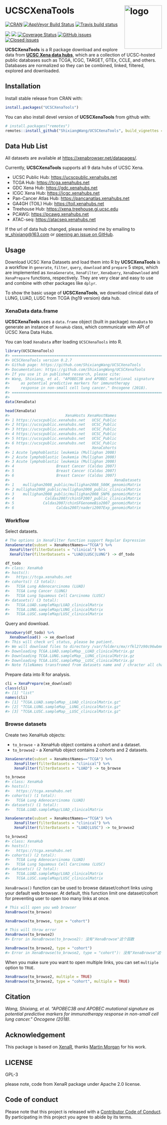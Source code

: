 
<!-- README.md is generated from README.Rmd. Please edit that file -->

# UCSCXenaTools <img src='man/figures/logo.png' align="right" height="140" width="120" alt="logo"/>

<!-- badges: start -->

[![CRAN](http://www.r-pkg.org/badges/version-last-release/UCSCXenaTools)](https://cran.r-project.org/package=UCSCXenaTools)
[![AppVeyor Build
Status](https://ci.appveyor.com/api/projects/status/github/ShixiangWang/UCSCXenaTools?branch=master&svg=true)](https://ci.appveyor.com/project/ShixiangWang/UCSCXenaTools)
[![Travis build
status](https://travis-ci.org/ShixiangWang/UCSCXenaTools.svg?branch=master)](https://travis-ci.org/ShixiangWang/UCSCXenaTools)

![](http://cranlogs.r-pkg.org/badges/UCSCXenaTools)
![](http://cranlogs.r-pkg.org/badges/grand-total/UCSCXenaTools)
[![Coverage
Status](https://img.shields.io/codecov/c/github/ShixiangWang/UCSCXenaTools/master.svg)](https://codecov.io/github/ShixiangWang/UCSCXenaTools?branch=master)
[![GitHub
issues](https://img.shields.io/github/issues/ShixiangWang/UCSCXenaTools.svg)](https://github.com/ShixiangWang/UCSCXenaTools/issues?utf8=%E2%9C%93&q=is%3Aissue+is%3Aopen+)
[![Closed
issues](https://img.shields.io/github/issues-closed/ShixiangWang/UCSCXenaTools.svg)](https://github.com/ShixiangWang/UCSCXenaTools/issues?q=is%3Aissue+is%3Aclosed)
<!-- badges: end -->

**UCSCXenaTools** is a R package download and explore data from [**UCSC
Xena data hubs**](https://xenabrowser.net/datapages/), which are a
collection of UCSC-hosted public databases such as TCGA, ICGC, TARGET,
GTEx, CCLE, and others. Databases are normalized so they can be
combined, linked, filtered, explored and downloaded.

## Installation

Install stable release from CRAN with:

``` r
install.packages("UCSCXenaTools")
```

You can also install devel version of **UCSCXenaTools** from github
with:

``` r
# install.packages("remotes")
remotes::install_github("ShixiangWang/UCSCXenaTools", build_vignettes = TRUE)
```

## Data Hub List

All datasets are available at <https://xenabrowser.net/datapages/>.

Currently, **UCSCXenaTools** supports all 9 data hubs of UCSC Xena.

  - UCSC Public Hub: <https://ucscpublic.xenahubs.net>
  - TCGA Hub: <https://tcga.xenahubs.net>
  - GDC Xena Hub: <https://gdc.xenahubs.net>
  - ICGC Xena Hub: <https://icgc.xenahubs.net>
  - Pan-Cancer Atlas Hub: <https://pancanatlas.xenahubs.net>
  - GA4GH (TOIL) Hub: <https://toil.xenahubs.net>
  - Treehouse Hub: <https://xena.treehouse.gi.ucsc.edu>
  - PCAWG: <https://pcawg.xenahubs.net>
  - ATAC-seq: <https://atacseq.xenahubs.net>

If the url of data hub changed, please remind me by emailing to
<w_shixiang@163.com> or [opening an issue on
GitHub](https://github.com/ShixiangWang/UCSCXenaTools/issues).

## Usage

Download UCSC Xena Datasets and load them into R by **UCSCXenaTools** is
a workflow in `generate`, `filter`, `query`, `download` and `prepare` 5
steps, which are implemented as `XenaGenerate`, `XenaFilter`,
`XenaQuery`, `XenaDownload` and `XenaPrepare` functions, respectively.
They are very clear and easy to use and combine with other packages like
`dplyr`.

To show the basic usage of **UCSCXenaTools**, we download clinical data
of LUNG, LUAD, LUSC from TCGA (hg19 version) data hub.

### XenaData data.frame

**UCSCXenaTools** uses a `data.frame` object (built in package)
`XenaData` to generate an instance of `XenaHub` class, which communicate
with API of UCSC Xena Data Hubs.

You can load `XenaData` after loading `UCSCXenaTools` into R.

``` r
library(UCSCXenaTools)
#> =========================================================================
#> UCSCXenaTools version 0.2.7
#> Github page: https://github.com/ShixiangWang/UCSCXenaTools
#> Documentation: https://github.com/ShixiangWang/UCSCXenaTools
#> If you use it in published research, please cite:
#> Wang, Shixiang, et al. "APOBEC3B and APOBEC mutational signature
#>     as potential predictive markers for immunotherapy
#>     response in non-small cell lung cancer." Oncogene (2018).
#> =========================================================================
#> 
data(XenaData)

head(XenaData)
#>                         XenaHosts XenaHostNames
#> 1 https://ucscpublic.xenahubs.net   UCSC_Public
#> 2 https://ucscpublic.xenahubs.net   UCSC_Public
#> 3 https://ucscpublic.xenahubs.net   UCSC_Public
#> 4 https://ucscpublic.xenahubs.net   UCSC_Public
#> 5 https://ucscpublic.xenahubs.net   UCSC_Public
#> 6 https://ucscpublic.xenahubs.net   UCSC_Public
#>                                     XenaCohorts
#> 1 Acute lymphoblastic leukemia (Mullighan 2008)
#> 2 Acute lymphoblastic leukemia (Mullighan 2008)
#> 3 Acute lymphoblastic leukemia (Mullighan 2008)
#> 4                   Breast Cancer (Caldas 2007)
#> 5                   Breast Cancer (Caldas 2007)
#> 6                   Breast Cancer (Caldas 2007)
#>                                               XenaDatasets
#> 1    mullighan2008_public/mullighan2008_500K_genomicMatrix
#> 2 mullighan2008_public/mullighan2008_public_clinicalMatrix
#> 3    mullighan2008_public/mullighan2008_SNP6_genomicMatrix
#> 4              Caldas2007/chinSF2007_public_clinicalMatrix
#> 5             Caldas2007/chinSFGenomeBio2007_genomicMatrix
#> 6                   Caldas2007/naderi2007Exp_genomicMatrix
```

### Workflow

Select datasets.

``` r
# The options in XenaFilter function support Regular Expression
XenaGenerate(subset = XenaHostNames=="TCGA") %>% 
  XenaFilter(filterDatasets = "clinical") %>% 
  XenaFilter(filterDatasets = "LUAD|LUSC|LUNG") -> df_todo

df_todo
#> class: XenaHub 
#> hosts():
#>   https://tcga.xenahubs.net
#> cohorts() (3 total):
#>   TCGA Lung Adenocarcinoma (LUAD)
#>   TCGA Lung Cancer (LUNG)
#>   TCGA Lung Squamous Cell Carcinoma (LUSC)
#> datasets() (3 total):
#>   TCGA.LUAD.sampleMap/LUAD_clinicalMatrix
#>   TCGA.LUNG.sampleMap/LUNG_clinicalMatrix
#>   TCGA.LUSC.sampleMap/LUSC_clinicalMatrix
```

Query and download.

``` r
XenaQuery(df_todo) %>%
  XenaDownload() -> xe_download
#> This will check url status, please be patient.
#> We will download files to directory /var/folders/mx/rfkl27z90c96wbmn3_kjk8c80000gn/T//RtmpbUjCYB.
#> Downloading TCGA.LUAD.sampleMap__LUAD_clinicalMatrix.gz
#> Downloading TCGA.LUNG.sampleMap__LUNG_clinicalMatrix.gz
#> Downloading TCGA.LUSC.sampleMap__LUSC_clinicalMatrix.gz
#> Note fileNames transfromed from datasets name and / chracter all changed to __ character.
```

Prepare data into R for analysis.

``` r
cli = XenaPrepare(xe_download)
class(cli)
#> [1] "list"
names(cli)
#> [1] "TCGA.LUAD.sampleMap__LUAD_clinicalMatrix.gz"
#> [2] "TCGA.LUNG.sampleMap__LUNG_clinicalMatrix.gz"
#> [3] "TCGA.LUSC.sampleMap__LUSC_clinicalMatrix.gz"
```

### Browse datasets

Create two XenaHub objects:

  - `to_browse` - a XenaHub object contains a cohort and a dataset.
  - `to_browse2` - a XenaHub object contains 2 cohorts and 2 datasets.

<!-- end list -->

``` r
XenaGenerate(subset = XenaHostNames=="TCGA") %>%
    XenaFilter(filterDatasets = "clinical") %>%
    XenaFilter(filterDatasets = "LUAD") -> to_browse

to_browse
#> class: XenaHub 
#> hosts():
#>   https://tcga.xenahubs.net
#> cohorts() (1 total):
#>   TCGA Lung Adenocarcinoma (LUAD)
#> datasets() (1 total):
#>   TCGA.LUAD.sampleMap/LUAD_clinicalMatrix

XenaGenerate(subset = XenaHostNames=="TCGA") %>%
    XenaFilter(filterDatasets = "clinical") %>%
    XenaFilter(filterDatasets = "LUAD|LUSC") -> to_browse2

to_browse2
#> class: XenaHub 
#> hosts():
#>   https://tcga.xenahubs.net
#> cohorts() (2 total):
#>   TCGA Lung Adenocarcinoma (LUAD)
#>   TCGA Lung Squamous Cell Carcinoma (LUSC)
#> datasets() (2 total):
#>   TCGA.LUAD.sampleMap/LUAD_clinicalMatrix
#>   TCGA.LUSC.sampleMap/LUSC_clinicalMatrix
```

`XenaBrowse()` function can be used to browse dataset/cohort links using
your default web browser. At default, this function limit one
dataset/cohort for preventing user to open too many links at once.

``` r
# This will open you web browser
XenaBrowse(to_browse)

XenaBrowse(to_browse, type = "cohort")
```

``` r
# This will throw error
XenaBrowse(to_browse2)
#> Error in XenaBrowse(to_browse2): 没有"XenaBrowse"这个函数

XenaBrowse(to_browse2, type = "cohort")
#> Error in XenaBrowse(to_browse2, type = "cohort"): 没有"XenaBrowse"这个函数
```

When you make sure you want to open multiple links, you can set
`multiple` option to `TRUE`.

``` r
XenaBrowse(to_browse2, multiple = TRUE)
XenaBrowse(to_browse2, type = "cohort", multiple = TRUE)
```

## Citation

*Wang, Shixiang, et al. “APOBEC3B and APOBEC mutational signature as
potential predictive markers for immunotherapy response in non-small
cell lung cancer.” Oncogene (2018).*

## Acknowledgement

This package is based on [XenaR](https://github.com/mtmorgan/XenaR),
thanks [Martin Morgan](https://github.com/mtmorgan) for his work.

## LICENSE

GPL-3

please note, code from XenaR package under Apache 2.0 license.

## Code of conduct

Please note that this project is released with a [Contributor Code of
Conduct](CODE_OF_CONDUCT.md). By participating in this project you agree
to abide by its terms.
